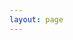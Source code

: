 ```yaml
---
layout: page
---
```

<script setup>
import {
  VPTeamPage,
  VPTeamPageTitle,
  VPTeamMembers
} from 'vitepress/theme'

const members = [
  {
    avatar: 'https://github.com/q1095568627.png',
    name: '朱宗旭',
    title: 'Leader',
    links: [
      { icon: 'github', link: 'https://github.com/q1095568627' },
    ]
  },
  {
    avatar: 'https://github.com/kongmingLatern.png',
    name: '施颖杰',
    title: 'Creator',
    links: [
      { icon: 'github', link: 'https://github.com/kongmingLatern' },
    ]
  },
  {
    avatar: 'https://github.com/HCYETY.png',
    name: '羊芳震',
    title: 'Creator',
    links: [
      { icon: 'github', link: 'https://github.com/HCYETY' },
    ]
  },
  {
    avatar: 'https://github.com/JustWantToHappy.png',
    name: '唐欣霖',
    title: 'Creator',
    links: [
      { icon: 'github', link: 'https://github.com/JustWantToHappy' },
    ]
  },
  {
    avatar: 'https://github.com/Lemonadeccc.png',
    name: '张文晋',
    title: 'Creator',
    links: [
      { icon: 'github', link: 'https://github.com/Lemonadeccc' },
    ]
  },
  
]
</script>

<VPTeamPage>
  <VPTeamPageTitle>
    <template #title>
      团队信息及分工
    </template>
    <template #lead>
      <p>以下成员介绍及分工不分先后次序</p>
      <p>朱宗旭：</p>
      <p>羊芳震：</p>
      <p>施颖杰：</p>
      <p>唐欣霖：</p>
      <p>张文晋：</p>
      <p>以下是本次前端监控项目的团队成员。</p>
    </template>
  </VPTeamPageTitle>
  <VPTeamMembers
    :members="members"
  />
</VPTeamPage>